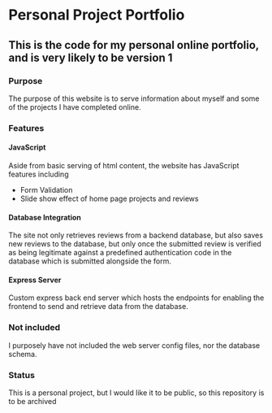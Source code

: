 # Personal Project Portfolio

## This is the code for my personal online portfolio, and is very likely to be version 1


### Purpose

The purpose of this website is to serve information about myself and some of the projects I have completed online.


### Features

#### JavaScript

Aside from basic serving of html content, the website has JavaScript features including 
- Form Validation
- Slide show effect of home page projects and reviews


#### Database Integration

The site not only retrieves reviews from a backend database, but also saves new reviews to the database, but only once the submitted review is verified as being legitimate against a predefined authentication code in the database which is submitted alongside the form. 


#### Express Server

Custom express back end server which hosts the endpoints for enabling the frontend to send and retrieve data from the database.


### Not included
I purposely have not included the web server config files, nor the database schema.


### Status
This is a personal project, but I would like it to be public, so this repository is to be archived
